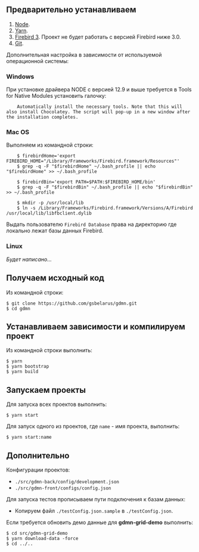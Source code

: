 ## Предварительно устанавливаем

1. [Node](https://nodejs.org/en/download/).
2. [Yarn](https://yarnpkg.com/en/docs/install).
3. [Firebird 3](https://www.firebirdsql.org/en/server-packages/). Проект не будет работать с версией Firebird ниже 3.0.
4. [Git](https://git-scm.com/downloads).

Дополнительная настройка в зависимости от используемой операционной системы:

### Windows
При установке драйвера NODE с версией 12.9 и выше требуется в Tools for Native Modules установить галочку:  

        Automatically install the necessary tools. Note that this will also install Chocolatey. The script will pop-up in a new window after the installation completes. 
        
### Mac OS

Выполняем из командной строки:

        $ firebirdHome='export FIREBIRD_HOME="/Library/Frameworks/Firebird.framework/Resources"'
        $ grep -q -F "$firebirdHome" ~/.bash_profile || echo "$firebirdHome" >> ~/.bash_profile
        
        $ firebirdBin='export PATH=$PATH:$FIREBIRD_HOME/bin'
        $ grep -q -F "$firebirdBin" ~/.bash_profile || echo "$firebirdBin" >> ~/.bash_profile
        
        $ mkdir -p /usr/local/lib 
        $ ln -s /Library/Frameworks/Firebird.framework/Versions/A/Firebird /usr/local/lib/libfbclient.dylib

Выдать пользователю `Firebird Database` права на директорию где локально лежат базы данных Firebird.

### Linux
        
*Будет написано...*

## Получаем исходный код

Из командной строки:

    $ git clone https://github.com/gsbelarus/gdmn.git
    $ cd gdmn

## Устанавливаем зависимости и компилируем проект

Из командной строки выполнить:

    $ yarn
    $ yarn bootstrap
    $ yarn build

## Запускаем проекты

Для запуска всех проектов выполнить:

    $ yarn start

Для запуск одного из проектов, где ```name``` - имя проекта, выполнить:

    $ yarn start:name

## Дополнительно

Конфигурации проектов:

- ```./src/gdmn-back/config/development.json```
- ```./src/gdmn-front/configs/config.json```

Для запуска тестов прописываем пути подключения к базам данных:
- Копируем файл ```./testConfig.json.sample``` в ```./testConfig.json```.

Если требуется обновить демо данные для **gdmn-grid-demo** выполнить:

    $ cd src/gdmn-grid-demo
    $ yarn download-data -force
    $ cd ../..
